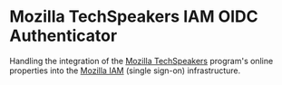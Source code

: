 # Mozilla TechSpeakers IAM OIDC Authenticator

Handling the integration of the [Mozilla TechSpeakers](https://techspeakers.mozilla.org/) program's online properties into the [Mozilla IAM](https://github.com/mozilla-iam/) (single sign-on) infrastructure.
